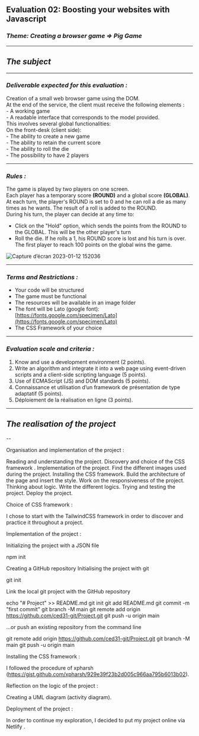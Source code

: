 ## **Evaluation 02: Boosting your websites with Javascript**

### _Theme: Creating a browser game => Pig Game_

---

## _**The subject**_

---

### _**Deliverable expected for this evaluation :**_

Creation of a small web browser game using the DOM.  
At the end of the service, the client must receive the following elements :  
\- A working game  
\- A readable interface that corresponds to the model provided.  
This involves several global functionalities:  
On the front-desk (client side):  
\- The ability to create a new game  
\- The ability to retain the current score  
\- The ability to roll the die  
\- The possibility to have 2 players

---

### _**Rules :**_

The game is played by two players on one screen.  
Each player has a temporary score **(ROUND)** and a global score **(GLOBAL)**. At each turn, the player's ROUND is set to 0 and he can roll a die as many times as he wants. The result of a roll is added to the ROUND.  
During his turn, the player can decide at any time to: 

*   Click on the "Hold" option, which sends the points from the ROUND to the GLOBAL. This will be the other player's turn 
*   Roll the die. If he rolls a 1, his ROUND score is lost and his turn is over.  
    The first player to reach 100 points on the global wins the game.
    
![Capture d’écran 2023-01-12 152036](https://user-images.githubusercontent.com/85100991/213177603-c1102fec-bab5-4496-ad08-9812a1046834.png)

---

### _**Terms and Restrictions :**_

*   Your code will be structured
*   The game must be functional
*   The resources will be available in an image folder
*   The font will be Lato (google font): [https://fonts.google.com/specimen/Lato](https://fonts.google.com/specimen/Lato)
*   The CSS Framework of your choice

---

### _**Evaluation scale and criteria :**_

1.  Know and use a development environment (2 points).
2.  Write an algorithm and integrate it into a web page using event-driven scripts and a client-side scripting language (5 points).
3.  Use of ECMAScript (JS) and DOM standards (5 points).
4.  Connaissance et utilisation d’un framework de présentation de type adaptatif (5 points).
5.  Déploiement de la réalisation en ligne (3 points).

---

## _**The realisation of the project**_

--


Organisation and implementation of the project :

Reading and understanding the project.
Discovery and choice of the CSS framework .
Implementation of the project.
Find the different images used during the project.
Installing the CSS framework.
Build the architecture of the page and insert the style.
Work on the responsiveness of the project.
Thinking about logic.
Write the different logics.
Trying and testing the project.
Deploy the project.



Choice of CSS framework :

I chose to start with the TailwindCSS framework in order to discover and practice it throughout a project.



Implementation of the project :

Initializing the project with a JSON file

npm init

Creating a GitHub repository
Initialising the project with git

git init

Link the local git project with the GitHub repository

echo "# Project" >> README.md
git init
git add README.md
git commit -m "first commit"
git branch -M main
git remote add origin https://github.com/ced31-git/Project.git
git push -u origin main

…or push an existing repository from the command line

git remote add origin https://github.com/ced31-git/Project.git
git branch -M main
git push -u origin main



Installing the CSS framework :

I followed the procedure of xpharsh (https://gist.github.com/xpharsh/929e39f23b2d005c966aa795b6013b02).



Reflection on the logic of the project :

Creating a UML diagram (activity diagram).



Deployment of the project :

In order to continue my exploration, I decided to put my project online via Netlify .
